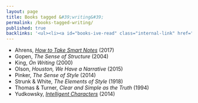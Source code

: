 ```yaml
---
layout: page
title: Books tagged &#39;writing&#39;
permalink: /books-tagged-writing/
published: true
backlinks: '<ul><li><a id="books-ive-read" class="internal-link" href="/books-ive-read/">Books I&#39;ve read</a></li></ul>'
---
```


* Ahrens, _<a id="ahrens-smart-notes" class="internal-link" href="/ahrens-smart-notes/">How to Take Smart Notes</a>_ (2017) 
* Gopen, _The Sense of Structure_ (2004) 
* King, _On Writing_ (2000) 
* Olson, _Houston, We Have a Narrative_ (2015) 
* Pinker, _The Sense of Style_ (2014) 
* Strunk & White, _The Elements of Style_ (1918) 
* Thomas & Turner, _Clear and Simple as the Truth_ (1994) 
* Yudkowsky, _[Intelligent Characters](https://yudkowsky.tumblr.com/writing)_ (2014) 
